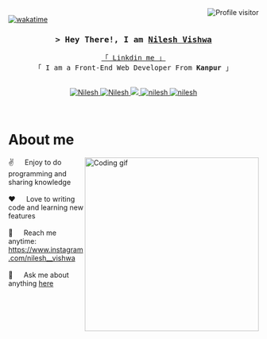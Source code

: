 <!--
<h2 align="center">
  Welcome to Nilesh Vishwa Zone !
  <img src="https://media.giphy.com/media/hvRJCLFzcasrR4ia7z/giphy.gif" width="28">
</h2>
-->

<!--
<p align="center">
  <a href="https://github.com/vishwanilesh09"><img src="https://readme-typing-svg.herokuapp.com/?lines=Self%20Taught%20Programmer;Front%20End%20Developer;1.5%2B%20years%20of%20coding%20experience;Always%20learning%20new%20things&center=true&width=380&height=45"></a>
</p>

 -->

<a href="https://komarev.com/ghpvc/?username=vishwanilesh09">
  <img align="right" src="https://komarev.com/ghpvc/?username=vishwanilesh09&label=Visitors&color=0e75b6&style=flat" alt="Profile visitor" />
</a>


[![wakatime](https://wakatime.com/badge/user/eebb3dd8-d9b2-40de-9b88-6fd6cac99dbc.svg)](https://wakatime.com/@eebb3dd8-d9b2-40de-9b88-6fd6cac99dbc)

<!-- Intro  -->
<h3 align="center">
        <samp>&gt; Hey There!, I am
                <b><a target="_blank" href="https://alsiam.com">Nilesh Vishwa </a></b>
        </samp>
</h3>


<p align="center"> 
  <samp>
    <a href="https://www.linkedin.com/in/nilesh-vishwa-b1275a29b/">「 Linkdin me  」</a>
    <br>
    「 I am a Front-End Web Developer From <b>Kanpur</b> 」
    <br>
    <br>
  </samp>
</p>

<p align="center">
 <a href="https://www.nileshvishwa.com/" target="blank">
  <img src="https://img.shields.io/badge/Website-DC143C?style=for-the-badge&logo=medium&logoColor=white" alt="Nilesh" />
 </a>
 <a href="https://www.linkedin.com/in/nilesh-vishwa-b1275a29b/" target="_blank">
  <img src="https://img.shields.io/badge/LinkedIn-0077B5?style=for-the-badge&logo=linkedin&logoColor=white" alt="Nilesh"/>
 </a>
 <!-- <a href="https://dev.to/alsiam" target="_blank">
  <img src="https://img.shields.io/badge/dev.to-0A0A0A?style=for-the-badge&logo=dev.to&logoColor=white" alt="alsiam" />
 </a> -->
 <a href="https://twitter.com/knilesh09" target="_blank">
  <img src="https://img.shields.io/badge/Twitter-1DA1F2?style=for-the-badge&logo=twitter&logoColor=white" />
 </a>
 <a href="https://www.instagram.com/nilesh__vishwa" target="_blank">
  <img src="https://img.shields.io/badge/Instagram-fe4164?style=for-the-badge&logo=instagram&logoColor=white" alt="nilesh" />
 </a> 
 <a href="https://www.facebook.com/nilesh.rock.9404" target="_blank">
  <img src="https://img.shields.io/badge/Facebook-20BEFF?&style=for-the-badge&logo=facebook&logoColor=white" alt="nilesh"  />
  </a> 
</p>
<br />

<!-- About Section -->
 # About me
 
<p>
 <img align="right" width="350" src="/assets/programmer.gif" alt="Coding gif" />
  
 ✌️ &emsp; Enjoy to do programming and sharing knowledge <br/><br/>
 ❤️ &emsp; Love to writing code and learning new features<br/><br/>
 📧 &emsp; Reach me anytime: https://www.instagram.com/nilesh__vishwa<br/><br/>
 💬 &emsp; Ask me about anything [here](https://www.instagram.com/nilesh__vishwa)

</p>

<br/>
<br/>
<br/>

